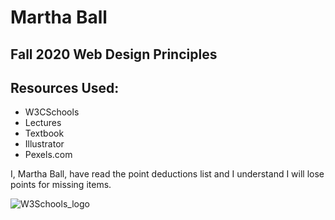 # Martha Ball

## Fall 2020 Web Design Principles

## Resources Used:
* W3CSchools
* Lectures
* Textbook
* Illustrator
* Pexels.com

I, Martha Ball, have read the point deductions list and I understand I will lose points for missing items.

![W3Schools_logo](https://upload.wikimedia.org/wikipedia/commons/3/3e/W3Schools_logo.png)

